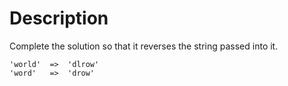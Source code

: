 # Description
Complete the solution so that it reverses the string passed into it.
```
'world'  =>  'dlrow'
'word'   =>  'drow'
```